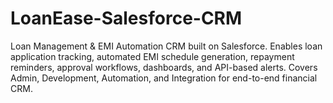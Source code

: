 # LoanEase-Salesforce-CRM
Loan Management &amp; EMI Automation CRM built on Salesforce. Enables loan application tracking, automated EMI schedule generation, repayment reminders, approval workflows, dashboards, and API-based alerts. Covers Admin, Development, Automation, and Integration for end-to-end financial CRM.

